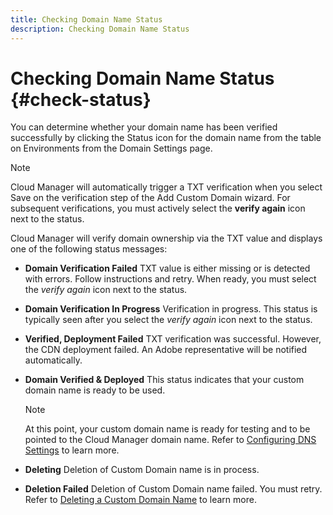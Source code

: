 ```yaml
---
title: Checking Domain Name Status
description: Checking Domain Name Status
---
```


# Checking Domain Name Status {#check-status}

You can determine whether your domain name has been verified successfully by clicking the Status icon for the domain name from the table on Environments from the Domain Settings page. 

>[!NOTE]
>Cloud Manager will automatically trigger a TXT verification when you select Save on the verification step of the Add Custom Domain wizard. For subsequent verifications, you must actively select the **verify again** icon next to the status.

Cloud Manager will verify domain ownership via the TXT value and displays one of the following status messages:

* **Domain Verification Failed** 
   TXT value is either missing or is detected with errors. Follow instructions and retry. When ready, you must select the *verify again* icon next to the status.

* **Domain Verification In Progress**
   Verification in progress. This status is typically seen after you select the *verify again* icon next to the status.

* **Verified, Deployment Failed** 
   TXT verification was successful. However, the CDN deployment failed. An Adobe representative will be notified automatically.

* **Domain Verified & Deployed**
   This status indicates that your custom domain name is ready to be used. 
   >[!NOTE]
   >At this point, your custom domain name is ready for testing and to be pointed to the Cloud Manager domain name. Refer to [Configuring DNS Settings](/help/implementing/cloud-manager/custom-domain-names/configure-dns-settings.md) to learn more.

* **Deleting** 
   Deletion of Custom Domain name is in process.

* **Deletion Failed** 
   Deletion of Custom Domain name failed. You must retry. Refer to [Deleting a Custom Domain Name](/help/implementing/cloud-manager/custom-domain-names/delete-custom-domain-name.md) to learn more.


